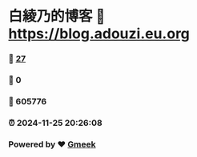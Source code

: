 # 白綾乃的博客 :link: https://blog.adouzi.eu.org 
### :page_facing_up: [27](https://blog.adouzi.eu.org/tag.html) 
### :speech_balloon: 0 
### :hibiscus: 605776 
### :alarm_clock: 2024-11-25 20:26:08 
### Powered by :heart: [Gmeek](https://github.com/Meekdai/Gmeek)

